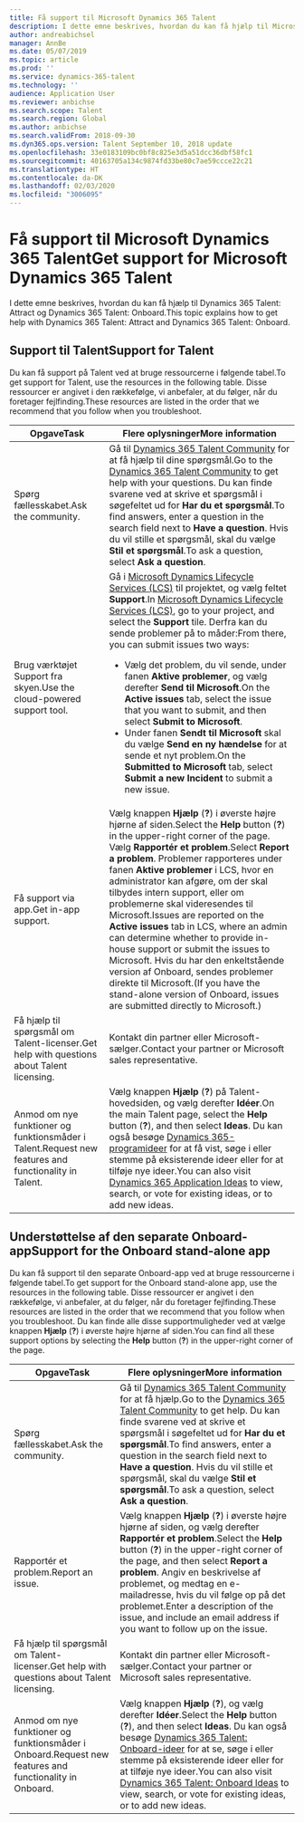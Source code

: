 ```yaml
---
title: Få support til Microsoft Dynamics 365 Talent
description: I dette emne beskrives, hvordan du kan få hjælp til Microsoft Dynamics 365 Talent.
author: andreabichsel
manager: AnnBe
ms.date: 05/07/2019
ms.topic: article
ms.prod: ''
ms.service: dynamics-365-talent
ms.technology: ''
audience: Application User
ms.reviewer: anbichse
ms.search.scope: Talent
ms.search.region: Global
ms.author: anbichse
ms.search.validFrom: 2018-09-30
ms.dyn365.ops.version: Talent September 10, 2018 update
ms.openlocfilehash: 33e0183109bc0bf8c825e3d5a51dcc36dbf58fc1
ms.sourcegitcommit: 40163705a134c9874fd33be80c7ae59ccce22c21
ms.translationtype: HT
ms.contentlocale: da-DK
ms.lasthandoff: 02/03/2020
ms.locfileid: "3006095"
---
```

# <a name="get-support-for-microsoft-dynamics-365-talent"></a><span data-ttu-id="9f927-103">Få support til Microsoft Dynamics 365 Talent</span><span class="sxs-lookup"><span data-stu-id="9f927-103">Get support for Microsoft Dynamics 365 Talent</span></span>

<span data-ttu-id="9f927-104">I dette emne beskrives, hvordan du kan få hjælp til Dynamics 365 Talent: Attract og Dynamics 365 Talent: Onboard.</span><span class="sxs-lookup"><span data-stu-id="9f927-104">This topic explains how to get help with Dynamics 365 Talent: Attract and Dynamics 365 Talent: Onboard.</span></span>

## <a name="support-for-talent"></a><span data-ttu-id="9f927-105">Support til Talent</span><span class="sxs-lookup"><span data-stu-id="9f927-105">Support for Talent</span></span>

<span data-ttu-id="9f927-106">Du kan få support på Talent ved at bruge ressourcerne i følgende tabel.</span><span class="sxs-lookup"><span data-stu-id="9f927-106">To get support for Talent, use the resources in the following table.</span></span> <span data-ttu-id="9f927-107">Disse ressourcer er angivet i den rækkefølge, vi anbefaler, at du følger, når du foretager fejlfinding.</span><span class="sxs-lookup"><span data-stu-id="9f927-107">These resources are listed in the order that we recommend that you follow when you troubleshoot.</span></span>

| <span data-ttu-id="9f927-108">Opgave</span><span class="sxs-lookup"><span data-stu-id="9f927-108">Task</span></span> | <span data-ttu-id="9f927-109">Flere oplysninger</span><span class="sxs-lookup"><span data-stu-id="9f927-109">More information</span></span> |
|------|------------------|
| <span data-ttu-id="9f927-110">Spørg fællesskabet.</span><span class="sxs-lookup"><span data-stu-id="9f927-110">Ask the community.</span></span> | <span data-ttu-id="9f927-111">Gå til [Dynamics 365 Talent Community](https://community.dynamics.com/365/talent) for at få hjælp til dine spørgsmål.</span><span class="sxs-lookup"><span data-stu-id="9f927-111">Go to the [Dynamics 365 Talent Community](https://community.dynamics.com/365/talent) to get help with your questions.</span></span> <span data-ttu-id="9f927-112">Du kan finde svarene ved at skrive et spørgsmål i søgefeltet ud for **Har du et spørgsmål**.</span><span class="sxs-lookup"><span data-stu-id="9f927-112">To find answers, enter a question in the search field next to **Have a question**.</span></span> <span data-ttu-id="9f927-113">Hvis du vil stille et spørgsmål, skal du vælge **Stil et spørgsmål**.</span><span class="sxs-lookup"><span data-stu-id="9f927-113">To ask a question, select **Ask a question**.</span></span> |
| <span data-ttu-id="9f927-114">Brug værktøjet Support fra skyen.</span><span class="sxs-lookup"><span data-stu-id="9f927-114">Use the cloud-powered support tool.</span></span> | <span data-ttu-id="9f927-115">Gå i [Microsoft Dynamics Lifecycle Services (LCS)](https://lcs.dynamics.com/) til projektet, og vælg feltet **Support**.</span><span class="sxs-lookup"><span data-stu-id="9f927-115">In [Microsoft Dynamics Lifecycle Services (LCS)](https://lcs.dynamics.com/), go to your project, and select the **Support** tile.</span></span> <span data-ttu-id="9f927-116">Derfra kan du sende problemer på to måder:</span><span class="sxs-lookup"><span data-stu-id="9f927-116">From there, you can submit issues two ways:</span></span><ul><li><span data-ttu-id="9f927-117">Vælg det problem, du vil sende, under fanen **Aktive problemer**, og vælg derefter **Send til Microsoft**.</span><span class="sxs-lookup"><span data-stu-id="9f927-117">On the **Active issues** tab, select the issue that you want to submit, and then select **Submit to Microsoft**.</span></span></li><li><span data-ttu-id="9f927-118">Under fanen **Sendt til Microsoft** skal du vælge **Send en ny hændelse** for at sende et nyt problem.</span><span class="sxs-lookup"><span data-stu-id="9f927-118">On the **Submitted to Microsoft** tab, select **Submit a new Incident** to submit a new issue.</span></span></li></ul> |
| <span data-ttu-id="9f927-119">Få support via app.</span><span class="sxs-lookup"><span data-stu-id="9f927-119">Get in-app support.</span></span> | <span data-ttu-id="9f927-120">Vælg knappen **Hjælp** (**?**) i øverste højre hjørne af siden.</span><span class="sxs-lookup"><span data-stu-id="9f927-120">Select the **Help** button (**?**) in the upper-right corner of the page.</span></span> <span data-ttu-id="9f927-121">Vælg **Rapportér et problem**.</span><span class="sxs-lookup"><span data-stu-id="9f927-121">Select **Report a problem**.</span></span> <span data-ttu-id="9f927-122">Problemer rapporteres under fanen **Aktive problemer** i LCS, hvor en administrator kan afgøre, om der skal tilbydes intern support, eller om problemerne skal videresendes til Microsoft.</span><span class="sxs-lookup"><span data-stu-id="9f927-122">Issues are reported on the **Active issues** tab in LCS, where an admin can determine whether to provide in-house support or submit the issues to Microsoft.</span></span> <span data-ttu-id="9f927-123">Hvis du har den enkeltstående version af Onboard, sendes problemer direkte til Microsoft.</span><span class="sxs-lookup"><span data-stu-id="9f927-123">(If you have the stand-alone version of Onboard, issues are submitted directly to Microsoft.)</span></span> |
| <span data-ttu-id="9f927-124">Få hjælp til spørgsmål om Talent-licenser.</span><span class="sxs-lookup"><span data-stu-id="9f927-124">Get help with questions about Talent licensing.</span></span> | <span data-ttu-id="9f927-125">Kontakt din partner eller Microsoft-sælger.</span><span class="sxs-lookup"><span data-stu-id="9f927-125">Contact your partner or Microsoft sales representative.</span></span> |
| <span data-ttu-id="9f927-126">Anmod om nye funktioner og funktionsmåder i Talent.</span><span class="sxs-lookup"><span data-stu-id="9f927-126">Request new features and functionality in Talent.</span></span> | <span data-ttu-id="9f927-127">Vælg knappen **Hjælp** (**?**) på Talent-hovedsiden, og vælg derefter **Idéer**.</span><span class="sxs-lookup"><span data-stu-id="9f927-127">On the main Talent page, select the **Help** button (**?**), and then select **Ideas**.</span></span> <span data-ttu-id="9f927-128">Du kan også besøge [Dynamics 365-programideer](https://experience.dynamics.com/ideas/) for at få vist, søge i eller stemme på eksisterende ideer eller for at tilføje nye ideer.</span><span class="sxs-lookup"><span data-stu-id="9f927-128">You can also visit [Dynamics 365 Application Ideas](https://experience.dynamics.com/ideas/) to view, search, or vote for existing ideas, or to add new ideas.</span></span> |

## <a name="support-for-the-onboard-stand-alone-app"></a><span data-ttu-id="9f927-129">Understøttelse af den separate Onboard-app</span><span class="sxs-lookup"><span data-stu-id="9f927-129">Support for the Onboard stand-alone app</span></span>

<span data-ttu-id="9f927-130">Du kan få support til den separate Onboard-app ved at bruge ressourcerne i følgende tabel.</span><span class="sxs-lookup"><span data-stu-id="9f927-130">To get support for the Onboard stand-alone app, use the resources in the following table.</span></span> <span data-ttu-id="9f927-131">Disse ressourcer er angivet i den rækkefølge, vi anbefaler, at du følger, når du foretager fejlfinding.</span><span class="sxs-lookup"><span data-stu-id="9f927-131">These resources are listed in the order that we recommend that you follow when you troubleshoot.</span></span> <span data-ttu-id="9f927-132">Du kan finde alle disse supportmuligheder ved at vælge knappen **Hjælp** (**?**) i øverste højre hjørne af siden.</span><span class="sxs-lookup"><span data-stu-id="9f927-132">You can find all these support options by selecting the **Help** button (**?**) in the upper-right corner of the page.</span></span>

| <span data-ttu-id="9f927-133">Opgave</span><span class="sxs-lookup"><span data-stu-id="9f927-133">Task</span></span> | <span data-ttu-id="9f927-134">Flere oplysninger</span><span class="sxs-lookup"><span data-stu-id="9f927-134">More information</span></span> |
|------|------------------|
| <span data-ttu-id="9f927-135">Spørg fællesskabet.</span><span class="sxs-lookup"><span data-stu-id="9f927-135">Ask the community.</span></span> | <span data-ttu-id="9f927-136">Gå til [Dynamics 365 Talent Community](https://community.dynamics.com/365/talent) for at få hjælp.</span><span class="sxs-lookup"><span data-stu-id="9f927-136">Go to the [Dynamics 365 Talent Community](https://community.dynamics.com/365/talent) to get help.</span></span> <span data-ttu-id="9f927-137">Du kan finde svarene ved at skrive et spørgsmål i søgefeltet ud for **Har du et spørgsmål**.</span><span class="sxs-lookup"><span data-stu-id="9f927-137">To find answers, enter a question in the search field next to **Have a question**.</span></span> <span data-ttu-id="9f927-138">Hvis du vil stille et spørgsmål, skal du vælge **Stil et spørgsmål**.</span><span class="sxs-lookup"><span data-stu-id="9f927-138">To ask a question, select **Ask a question**.</span></span> |
| <span data-ttu-id="9f927-139">Rapportér et problem.</span><span class="sxs-lookup"><span data-stu-id="9f927-139">Report an issue.</span></span> | <span data-ttu-id="9f927-140">Vælg knappen **Hjælp** (**?**) i øverste højre hjørne af siden, og vælg derefter **Rapportér et problem**.</span><span class="sxs-lookup"><span data-stu-id="9f927-140">Select the **Help** button (**?**) in the upper-right corner of the page, and then select **Report a problem**.</span></span> <span data-ttu-id="9f927-141">Angiv en beskrivelse af problemet, og medtag en e-mailadresse, hvis du vil følge op på det problemet.</span><span class="sxs-lookup"><span data-stu-id="9f927-141">Enter a description of the issue, and include an email address if you want to follow up on the issue.</span></span> |
| <span data-ttu-id="9f927-142">Få hjælp til spørgsmål om Talent-licenser.</span><span class="sxs-lookup"><span data-stu-id="9f927-142">Get help with questions about Talent licensing.</span></span> | <span data-ttu-id="9f927-143">Kontakt din partner eller Microsoft-sælger.</span><span class="sxs-lookup"><span data-stu-id="9f927-143">Contact your partner or Microsoft sales representative.</span></span> |
| <span data-ttu-id="9f927-144">Anmod om nye funktioner og funktionsmåder i Onboard.</span><span class="sxs-lookup"><span data-stu-id="9f927-144">Request new features and functionality in Onboard.</span></span> | <span data-ttu-id="9f927-145">Vælg knappen **Hjælp** (**?**), og vælg derefter **Idéer**.</span><span class="sxs-lookup"><span data-stu-id="9f927-145">Select the **Help** button (**?**), and then select **Ideas**.</span></span> <span data-ttu-id="9f927-146">Du kan også besøge [Dynamics 365 Talent: Onboard-ideer](https://experience.dynamics.com/ideas/categories/?forum=569a7fb2-8327-e911-a95a-000d3a4f3883&forumName=Dynamics%20365%20for%20Talent%3A%20Onboard) for at se, søge i eller stemme på eksisterende ideer eller for at tilføje nye ideer.</span><span class="sxs-lookup"><span data-stu-id="9f927-146">You can also visit [Dynamics 365 Talent: Onboard Ideas](https://experience.dynamics.com/ideas/categories/?forum=569a7fb2-8327-e911-a95a-000d3a4f3883&forumName=Dynamics%20365%20for%20Talent%3A%20Onboard) to view, search, or vote for existing ideas, or to add new ideas.</span></span> |

